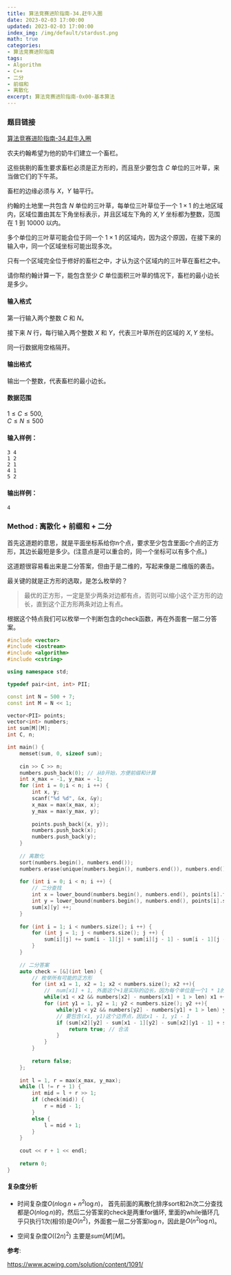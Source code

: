 ```yaml
---
title: 算法竞赛进阶指南-34.赶牛入圈
date: 2023-02-03 17:00:00
updated: 2023-02-03 17:00:00
index_img: /img/default/stardust.png
math: true
categories:
- 算法竞赛进阶指南
tags: 
- Algorithm
- C++
- 二分
- 前缀和
- 离散化
excerpt: 算法竞赛进阶指南-0x00-基本算法
---
```


### 题目链接

 [算法竞赛进阶指南-34.赶牛入圈](https://www.acwing.com/problem/content/123/)

农夫约翰希望为他的奶牛们建立一个畜栏。

这些挑剔的畜生要求畜栏必须是正方形的，而且至少要包含 $C$ 单位的三叶草，来当做它们的下午茶。

畜栏的边缘必须与 $X，Y$ 轴平行。

约翰的土地里一共包含 $N$ 单位的三叶草，每单位三叶草位于一个 $1 \times 1$ 的土地区域内，区域位置由其左下角坐标表示，并且区域左下角的 $X,Y$ 坐标都为整数，范围在 $1$ 到 $10000$ 以内。

多个单位的三叶草可能会位于同一个 $1 \times 1$ 的区域内，因为这个原因，在接下来的输入中，同一个区域坐标可能出现多次。

只有一个区域完全位于修好的畜栏之中，才认为这个区域内的三叶草在畜栏之中。

请你帮约翰计算一下，能包含至少 $C$ 单位面积三叶草的情况下，畜栏的最小边长是多少。

#### 输入格式

第一行输入两个整数 $C$ 和 $N$。

接下来 $N$ 行，每行输入两个整数 $X$ 和 $Y$，代表三叶草所在的区域的 $X,Y$ 坐标。

同一行数据用空格隔开。

#### 输出格式

输出一个整数，代表畜栏的最小边长。

#### 数据范围

$1 \le C \le 500$,  
$C \le N \le 500$

#### 输入样例：

```
3 4
1 2
2 1
4 1
5 2
```

#### 输出样例：

```
4
```

### Method : 离散化 + 前缀和 + 二分

首先这道题的意思，就是平面坐标系给你n个点，要求至少包含里面c个点的正方形，其边长最短是多少。(注意点是可以重合的，同一个坐标可以有多个点。)

这道题很容易看出来是二分答案，但由于是二维的，写起来像是二维版的袭击。

最关键的就是正方形的选取，是怎么枚举的？

> 最优的正方形，一定是至少两条对边都有点，否则可以缩小这个正方形的边长，直到这个正方形两条对边上有点。

根据这个特点我们可以枚举一个判断包含的check函数，再在外面套一层二分答案。

```c++
#include <vector>
#include <iostream>
#include <algorithm>
#include <cstring>

using namespace std;

typedef pair<int, int> PII;

const int N = 500 + 7;
const int M = N << 1;

vector<PII> points;
vector<int> numbers;
int sum[M][M];
int C, n;

int main() {
    memset(sum, 0, sizeof sum);
    
    cin >> C >> n;
    numbers.push_back(0); // 从0开始，方便前缀和计算
    int x_max = -1, y_max = -1;
    for (int i = 0;i < n; i ++) {
        int x, y;
        scanf("%d %d", &x, &y);
        x_max = max(x_max, x);
        y_max = max(y_max, y);
        
        points.push_back({x, y});
        numbers.push_back(x);
        numbers.push_back(y);
    }
    
    // 离散化
    sort(numbers.begin(), numbers.end());
    numbers.erase(unique(numbers.begin(), numbers.end()), numbers.end());
    
    for (int i = 0; i < n; i ++) {
        // 二分查找
        int x = lower_bound(numbers.begin(), numbers.end(), points[i].first) - numbers.begin();
        int y = lower_bound(numbers.begin(), numbers.end(), points[i].second) - numbers.begin();
        sum[x][y] ++;
    }
    
    for (int i = 1; i < numbers.size(); i ++) {
        for (int j = 1; j < numbers.size(); j ++) {
            sum[i][j] += sum[i - 1][j] + sum[i][j - 1] - sum[i - 1][j - 1];
        }
    }
    
    // 二分答案
    auto check = [&](int len) {
        // 枚举所有可能的正方形
        for (int x1 = 1, x2 = 1; x2 < numbers.size(); x2 ++){
            //  num[x1] + 1, 外面这个+1是实际的边长，因为每个单位是一个1 * 1的小方块
            while(x1 < x2 && numbers[x2] - numbers[x1] + 1 > len) x1 ++;
            for (int y1 = 1, y2 = 1; y2 < numbers.size(); y2 ++){
                while(y1 < y2 && numbers[y2] - numbers[y1] + 1 > len) y1 ++;
                // 要包含(x1, y1)这个边界点，因此x1 - 1, y1 - 1
                if (sum[x2][y2] - sum[x1 - 1][y2] - sum[x2][y1 - 1] + sum[x1 - 1][y1 - 1] >= C) {
                    return true; // 合法
                } 
            }
        }
        
        return false;
    };
    
    int l = 1, r = max(x_max, y_max);
    while (l != r + 1) {
        int mid = l + r >> 1;
        if (check(mid)) {
            r = mid - 1;
        }
        else {
            l = mid + 1;
        }
    }
    
    cout << r + 1 << endl;
    
    return 0;
}
```

#### 复杂度分析

- 时间复杂度${O(n\log n + n^2\log n)}$， 首先前面的离散化排序sort和2n次二分查找都是$O(n\log n)$的，然后二分答案的check是两重for循环, 里面的while循环几乎只执行1次(相邻)是$O(n^2)$，外面套一层二分答案$\log n$，因此是$O(n^2\log n)$。

- 空间复杂度${O((2n)^ 2)}$ 主要是$sum[M][M]$。



**参考**:

https://www.acwing.com/solution/content/1091/